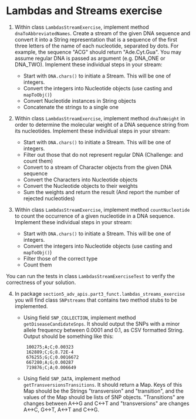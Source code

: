 # Lambdas and Streams exercise

1. Within class `LambdasStreamExercise`, implement method `dnaToAbbreviatedNames`. 
   Create a stream of the given DNA sequence and convert it into a String representation that 
   is a sequence of the first three letters of the name of each nucleotide, separated by dots.
   For example, the sequence "ACG" should return "Ade.Cyt.Gua". 
   You may assume regular DNA is passed as argument (e.g. DNA_ONE or DNA_TWO). Implement these 
   individual steps in your stream:  
   
   - Start with `DNA.chars()` to initiate a Stream. This will be one of integers.
   - Convert the integers into Nucleotide objects (use casting and `mapToObj()`)
   - Convert Nucleotide instances in String objects
   - Concatenate the strings to a single one
   
2. Within class `LambdasStreamExercise`, implement method `dnaToWeight` in order to determine 
   the molecular weight of a DNA sequence string from its nucleotides. Implement these 
   individual steps in your stream:  
     
   - Start with `DNA.chars()` to initiate a Stream. This will be one of integers.
   - Filter out those that do not represent regular DNA (Challenge: and count them)
   - Convert to a stream of Character objects from the given DNA sequence
   - Convert the Characters into Nucleotide objects
   - Convert the Nucleotide objects to their weights
   - Sum the weights and return the result (And report the number of rejected nucleotides)

3. Within class `LambdasStreamExercise`, implement method `countNucleotide` to count the occurrence
   of a given nucleotide in a DNA sequence. Implement these individual steps in your stream:  
   
   - Start with `DNA.chars()` to initiate a Stream. This will be one of integers.
   - Convert the integers into Nucleotide objects (use casting and `mapToObj()`)
   - Filter those of the correct type
   - Count them
     

You can run the tests in class `LambdasStreamExerciseTest` to verify the correctness of your solution. 


4. In package `section5_adv_apis.part3_funct.lambdas_streams_exercise` you will find class `SNPstreams` that contains two method
   stubs to be implemented.
 
   * Using field `SNP_COLLECTION`, implement method `getDiseaseCandidateSnps`. It should output
   the SNPs with a minor allele frequency between 0.0001 and 0.1, as CSV formatted String.  
   Output should be something like this:

        ```
         100275;A;C;0.00323
         162889;C;G;8.72E-4
         676255;G;C;0.0016672
         667280;A;G;0.00287
         719876;C;A;0.006649
        ```
   * Using field `SNP_DATA`, implement method `getTransversionsTransitions`. It should return a Map.
   Keys of this Map should be the Strings "transversion" and "transition", and the values of the Map should be
   lists of SNP objects. "Transitions" are changes between A<->G and C<->T and "transversions"
   are changes A<->C, G<->T, A<->T and C<->G.

